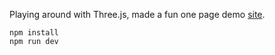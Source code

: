 Playing around with Three.js, made a fun one page demo [site](https://adamthreedemo.netlify.app/).

```
npm install
npm run dev
```
